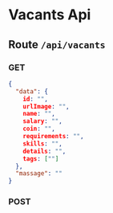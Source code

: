 # Vacants Api

## Route `/api/vacants`

### GET

```json
{
  "data": {
    id: "",
    urlImage: "",
    name: "",
    salary: "",
    coin: "",
    requirements: "",
    skills: "",
    details: "",
    tags: [""]
  },
  "massage": ""
}
```

### POST
